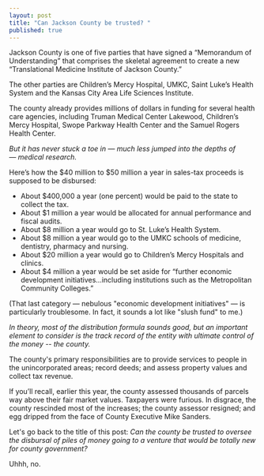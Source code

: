 ```yaml
---
layout: post
title: "Can Jackson County be trusted? "
published: true
---
```


Jackson County is one of five parties that have signed a “Memorandum of Understanding” that comprises the skeletal agreement to create a new “Translational Medicine Institute of Jackson County.”

The other parties are Children’s Mercy Hospital, UMKC, Saint Luke’s Health System and the Kansas City Area Life Sciences Institute.

The county already provides millions of dollars in funding for several health care agencies, including Truman Medical Center Lakewood, Children’s Mercy Hospital, Swope Parkway Health Center and the Samuel Rogers Health Center.

<em>But it has never stuck a toe in — much less jumped into the depths of — medical research.</em>

Here’s how the $40 million to $50 million a year in sales-tax proceeds is supposed to be disbursed:
<ul>
    <li>About $400,000 a year (one percent) would be paid to the state to collect the tax.</li>
    <li>About $1 million a year would be allocated for annual performance and fiscal audits.</li>
    <li>About $8 million a year would go to St. Luke’s Health System.</li>
    <li>About $8 million a year would go to the UMKC schools of medicine, dentistry, pharmacy and nursing.</li> 
    <li>About $20 million a year would go to Children’s Mercy Hospitals and clinics.</li>
    <li>About $4 million a year would be set aside for “further economic development initiatives…including institutions such as the Metropolitan Community Colleges.”</li>
</ul>

(That last category — nebulous "economic development initiatives" — is particularly troublesome. In fact, it sounds a lot like "slush fund" to me.)

<em>In theory, most of the distribution formula sounds good, but an important element to consider is the track record of the entity with ultimate control of the money -- the county.</em>

The county's primary responsibilities are to provide services to people in the unincorporated areas; record deeds; and assess property values and collect tax revenue. 

If you’ll recall, earlier this year, the county assessed thousands of parcels way above their fair market values. Taxpayers were furious. In disgrace, the county rescinded most of the increases; the county assessor resigned; and egg dripped from the face of County Executive Mike Sanders.

Let's go back to the title of this post: _Can the county be trusted to oversee the disbursal of piles of money going to a venture that would be totally new for county government?_

Uhhh, no.
